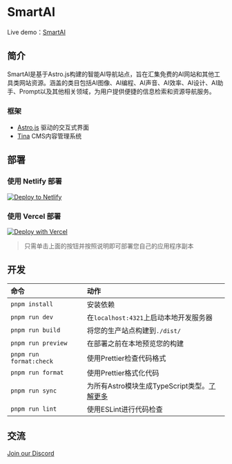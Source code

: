 # SmartAI

Live demo：[SmartAI](https://www.smartai.wtf/)

## 简介

SmartAI是基于Astro.js构建的智能AI导航站点，旨在汇集免费的AI网站和其他工具类网站资源。涵盖的类目包括AI图像、AI编程、AI声音、AI效率、AI设计、AI助手、Prompt以及其他相关领域，为用户提供便捷的信息检索和资源导航服务。

### 框架

-   [Astro.js](https://www.astro.build/) 驱动的交互式界面
-   [Tina](https://tina.io/) CMS内容管理系统

## 部署

### 使用 Netlify 部署

[![Deploy to Netlify](https://www.netlify.com/img/deploy/button.svg)](https://app.netlify.com/start/deploy?repository=https://github.com/liu-ziting/AI-web)

### 使用 Vercel 部署

[![Deploy with Vercel](https://vercel.com/button)](https://vercel.com/new/clone?repository-url=https://github.com/liu-ziting/AI-web)

> 只需单击上面的按钮并按照说明即可部署您自己的应用程序副本

## 开发

| 命令                    | 动作                                                                                                           |
| :---------------------- | :------------------------------------------------------------------------------------------------------------- |
| `pnpm install`          | 安装依赖                                                                                                       |
| `pnpm run dev`          | 在`localhost:4321`上启动本地开发服务器                                                                         |
| `pnpm run build`        | 将您的生产站点构建到`./dist/`                                                                                  |
| `pnpm run preview`      | 在部署之前在本地预览您的构建                                                                                   |
| `pnpm run format:check` | 使用Prettier检查代码格式                                                                                       |
| `pnpm run format`       | 使用Prettier格式化代码                                                                                         |
| `pnpm run sync`         | 为所有Astro模块生成TypeScript类型。[了解更多](https://docs.astro.build/en/reference/cli-reference/#astro-sync) |
| `pnpm run lint`         | 使用ESLint进行代码检查                                                                                         |

## 交流

<a href="https://discord.com/invite/mc6hPwPqZ7">
    Join our Discord
</a>
